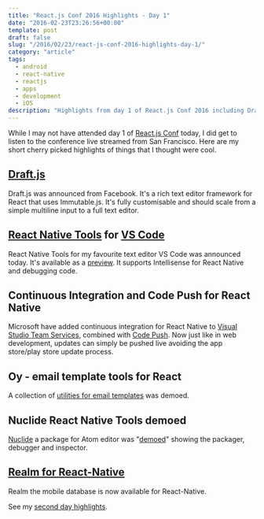 ```yaml
---
title: "React.js Conf 2016 Highlights - Day 1"
date: "2016-02-23T23:26:56+00:00"
template: post
draft: false
slug: "/2016/02/23/react-js-conf-2016-highlights-day-1/"
category: "article"
tags:
  - android
  - react-native
  - reactjs
  - apps
  - development
  - iOS
description: "Highlights from day 1 of React.js Conf 2016 including Draft.js, React Native Tools for VS Code, Continuous Integration and Code Push for React Native, Oy - email template tools for React, Nuclide React Native Tools, and Realm for React-Native."
---
```


While I may not have attended day 1 of <a href="http://conf.reactjs.com">React.js Conf</a> today, I did get to listen to the conference live streamed from San Francisco. Here are my short cherry picked highlights of things that I thought were cool.

<h2><a href="https://facebook.github.io/draft-js/">Draft.js</a></h2>

Draft.js was announced from Facebook. It's a rich text editor framework for React that uses Immutable.js. It's fully customisable and should scale from a simple multiline input to a full text editor.

<h2><a href="https://marketplace.visualstudio.com/items?itemName=vsmobile.vscode-react-native">React Native Tools</a> for <a href="https://code.visualstudio.com">VS Code</a></h2>

React Native Tools for my favourite text editor VS Code was announced today. It's available as a <a href="https://marketplace.visualstudio.com/items?itemName=vsmobile.vscode-react-native">preview</a>. It supports Intellisense for React Native and debugging code.

<h2>Continuous Integration and Code Push for React Native</h2>

Microsoft have added continuous integration for React Native to <a href="https://www.visualstudio.com/en-us/products/visual-studio-team-services-vs.aspx">Visual Studio Team Services</a>, combined with <a href="https://microsoft.github.io/code-push/">Code Push</a>. Now just like in web development, updates can simply be pushed live avoiding the app store/play store update process.

<h2>Oy - email template tools for React</h2>

A collection of <a href="https://github.com/revivek/oy">utilities for email templates</a> was demoed.

<h2>Nuclide React Native Tools demoed</h2>

<a href="http://nuclide.io">Nuclide</a> a package for Atom editor was "<a href="https://github.com/zertosh/NuclideReactNativeSampleApp">demoed</a>" showing the packager, debugger and inspector.

<h2><a href="https://realm.io/news/introducing-realm-react-native/">Realm for React-Native</a></h2>

Realm the mobile database is now available for React-Native.

See my <a href="http://www.andrewford.co.nz/react-js-conf-2016-highlights-day-2/">second day highlights</a>.
